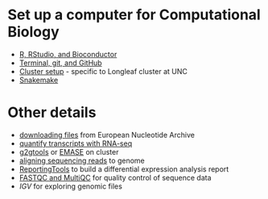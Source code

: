 # Set up a computer for Computational Biology

* [R, RStudio, and Bioconductor](r_bioc.md)
* [Terminal, git, and GitHub](terminal_git_github.md)
* [Cluster setup](cluster_setup.md) - specific to Longleaf cluster at UNC
* [Snakemake](snakemake.md)

# Other details

* [downloading files](download.md) from European Nucleotide Archive
* [quantify transcripts with RNA-seq](quantify.md) 
* [g2gtools](g2gtools.md) or [EMASE](emase.md) on cluster
* [aligning sequencing reads](align.md) to genome
* [ReportingTools](rtools.md) to build a differential expression analysis report
* [FASTQC and MultiQC](fastqc_multiqc.md) for quality control of sequence data
* *IGV* for exploring genomic files

